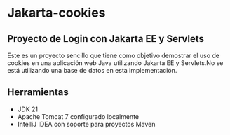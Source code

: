 # Jakarta-cookies

## Proyecto de Login con Jakarta EE y Servlets

Este es un proyecto sencillo que tiene como objetivo demostrar el uso de cookies en una aplicación web Java utilizando Jakarta EE y Servlets.No se está utilizando una base de datos en esta implementación.

## Herramientas

- JDK 21 
- Apache Tomcat 7 configurado localmente
- IntelliJ IDEA con soporte para proyectos Maven
